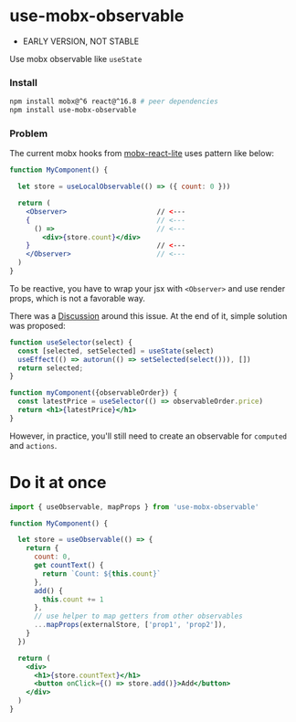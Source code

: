 # use-mobx-observable

* EARLY VERSION, NOT STABLE

Use mobx observable like `useState`

### Install

```sh
npm install mobx@^6 react@^16.8 # peer dependencies
npm install use-mobx-observable
```

### Problem

The current mobx hooks from [mobx-react-lite](https://www.npmjs.com/package/mobx-react-lite) uses pattern like below:

```jsx
function MyComponent() {

  let store = useLocalObservable(() => ({ count: 0 }))

  return (
    <Observer>                      // <---
    {                               // <---
      () =>                         // <---
        <div>{store.count}</div>
    }                               // <---
    </Observer>                     // <---
  )
} 
```
To be reactive, you have to wrap your jsx with `<Observer>` and use render props, which is not a favorable way.

There was a [Discussion](https://github.com/mobxjs/mobx/discussions/2566) around this issue. At the end of it, simple solution was proposed:

```jsx
function useSelector(select) {
  const [selected, setSelected] = useState(select)	  
  useEffect(() => autorun(() => setSelected(select())), [])
  return selected;
}

function myComponent({observableOrder}) {
  const latestPrice = useSelector(() => observableOrder.price)
  return <h1>{latestPrice}</h1>
}
```

However, in practice, you'll still need to create an observable for `computed` and `actions`. 

# Do it at once

```jsx
import { useObservable, mapProps } from 'use-mobx-observable'

function MyComponent() {

  let store = useObservable(() => {
    return {
      count: 0,
      get countText() {
        return `Count: ${this.count}`
      },
      add() {
        this.count += 1
      },
      // use helper to map getters from other observables
      ...mapProps(externalStore, ['prop1', 'prop2']),
    }
  })

  return (
    <div>
      <h1>{store.countText}</h1>
      <button onClick={() => store.add()}>Add</button>
    </div>
  )
}

```

